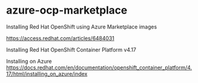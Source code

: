 # azure-ocp-marketplace

Installing Red Hat OpenShift using Azure Marketplace images

https://access.redhat.com/articles/6484031

Installing Red Hat OpenShift Container Platform v4.17

Installing on Azure
https://docs.redhat.com/en/documentation/openshift_container_platform/4.17/html/installing_on_azure/index